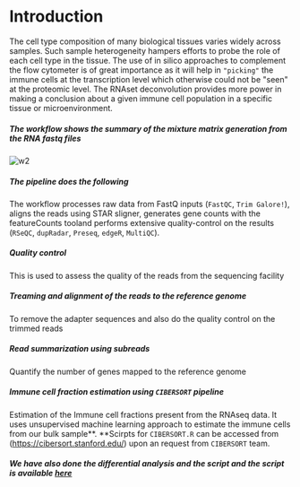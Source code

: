 # Introduction
The cell type composition of many biological tissues varies widely across samples. Such sample heterogeneity hampers efforts to probe the role of each cell type in the tissue. The use of in silico approaches to complement the flow cytometer is of great importance as it will help in `"picking"` the immune cells at the transcription level which otherwise could not be "seen" at the proteomic level. The RNAset deconvolution provides more power in making a conclusion about a given immune cell population in a specific tissue or microenvironment.
##### **The workflow shows the summary of the mixture matrix generation from the RNA fastq files**
![w2](https://user-images.githubusercontent.com/26459707/66849989-35d86980-ef78-11e9-9971-fac9fdd9e1a9.png)
##### **The pipeline does the following**
The workflow processes raw data from FastQ inputs (`FastQC`, `Trim Galore!`), aligns the reads using STAR sligner, generates gene counts with the featureCounts tooland performs extensive quality-control on the results (`RSeQC`, `dupRadar`, `Preseq`, `edgeR`, `MultiQC`).
##### **Quality control**
This is used to assess the quality of the reads from the sequencing facility
##### **Treaming and alignment of the reads to the reference genome**
To remove the adapter sequences and also do the quality control on the trimmed reads
##### **Read summarization using subreads**
Quantify the number of genes mapped to the reference genome
##### **Immune cell fraction estimation using `CIBERSORT` pipeline**
Estimation of the Immune cell fractions present from the RNAseq data. It uses unsupervised machine learning approach to estimate the immune cells from our bulk sample**. **Scirpts for `CIBERSORT.R` can be accessed from (https://cibersort.stanford.edu/) upon an request from `CIBERSORT` team.
##### We have also done the differential analysis and the script and the script is available [**here**](https://github.com/javanOkendo/rnaseq_differential_analysis)
